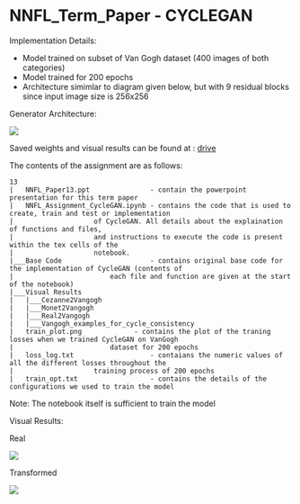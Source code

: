 # NNFL_Term_Paper - CYCLEGAN

Implementation Details:
 - Model trained on subset of Van Gogh dataset (400 images of both categories)
 - Model trained for 200 epochs
 - Architecture simimlar to diagram given below, but with 9 residual blocks since input image size is 256x256

Generator Architecture:

![](https://github.com/shreyas-bk/NNFL_Term_Paper/blob/main/CycleGAN%20Generator.png)

Saved weights and visual results can be found at : [drive](https://drive.google.com/drive/folders/1h9ZGkrj5Hko4MyniTpyXe2nR6i04oQ4l?usp=sharing)

The contents of the assignment are as follows:
```
13
|   NNFL_Paper13.ppt               - contain the powerpoint presentation for this term paper  
|   NNFL_Assignment_CycleGAN.ipynb - contains the code that is used to create, train and test or implementation
|				     of CycleGAN. All details about the explaination of functions and files, 
|				     and instructions to execute the code is present within the tex cells of the
|				     notebook.
|___Base Code                      - contains original base code for the implementation of CycleGAN (contents of 
|         			     each file and function are given at the start of the notebook)
|___Visual Results
|   |___Cezanne2Vangogh
|   |___Monet2Vangogh
|   |___Real2Vangogh
|   |___Vangogh_examples_for_cycle_consistency
|   train_plot.png        	   - contains the plot of the traning losses when we trained CycleGAN on VanGogh 
|			             dataset for 200 epochs
|   loss_log.txt                   - contaians the numeric values of all the different losses throughout the 
|				     training process of 200 epochs 
|   train_opt.txt                  - contains the details of the configurations we used to train the model
```
Note: The notebook itself is sufficient to train the model

Visual Results:

Real

![](https://github.com/shreyas-bk/NNFL_Term_Paper/blob/main/Visual%20Results/Cezanne2Vangogh/130_R.png)

Transformed

![](https://github.com/shreyas-bk/NNFL_Term_Paper/blob/main/Visual%20Results/Cezanne2Vangogh/130_F.png)
